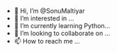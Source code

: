 - 👋 Hi, I’m @SonuMaltiyar
- 👀 I’m interested in  ...
- 🌱 I’m currently learning Python...
- 💞️ I’m looking to collaborate on ...
- 📫 How to reach me ...

<!---
SonuMaltiyar/SonuMaltiyar is a ✨ special ✨ repository because its `README.md` (this file) appears on your GitHub profile.
You can click the Preview link to take a look at your changes.
--->

